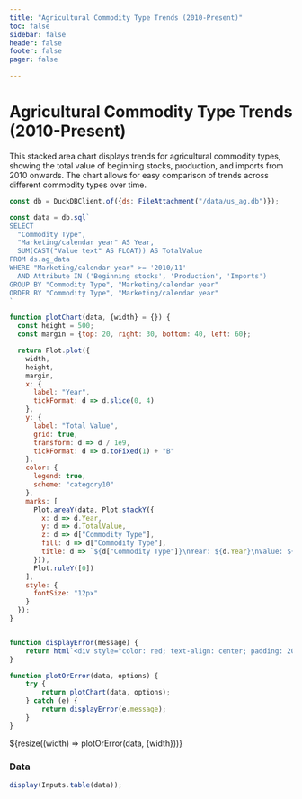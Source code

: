 ```yaml
---
title: "Agricultural Commodity Type Trends (2010-Present)"
toc: false
sidebar: false
header: false
footer: false
pager: false

---
```


# Agricultural Commodity Type Trends (2010-Present)

This stacked area chart displays trends for agricultural commodity types, showing the total value of beginning stocks, production, and imports from 2010 onwards. The chart allows for easy comparison of trends across different commodity types over time.


```js
const db = DuckDBClient.of({ds: FileAttachment("/data/us_ag.db")});
```

```js
const data = db.sql`
SELECT 
  "Commodity Type",
  "Marketing/calendar year" AS Year,
  SUM(CAST("Value text" AS FLOAT)) AS TotalValue
FROM ds.ag_data
WHERE "Marketing/calendar year" >= '2010/11'
  AND Attribute IN ('Beginning stocks', 'Production', 'Imports')
GROUP BY "Commodity Type", "Marketing/calendar year"
ORDER BY "Commodity Type", "Marketing/calendar year"
`
```


```js
function plotChart(data, {width} = {}) {
  const height = 500;
  const margin = {top: 20, right: 30, bottom: 40, left: 60};

  return Plot.plot({
    width,
    height,
    margin,
    x: {
      label: "Year",
      tickFormat: d => d.slice(0, 4)
    },
    y: {
      label: "Total Value",
      grid: true,
      transform: d => d / 1e9,
      tickFormat: d => d.toFixed(1) + "B"
    },
    color: {
      legend: true,
      scheme: "category10"
    },
    marks: [
      Plot.areaY(data, Plot.stackY({
        x: d => d.Year,
        y: d => d.TotalValue,
        z: d => d["Commodity Type"],
        fill: d => d["Commodity Type"],
        title: d => `${d["Commodity Type"]}\nYear: ${d.Year}\nValue: ${d.TotalValue.toLocaleString()}`
      })),
      Plot.ruleY([0])
    ],
    style: {
      fontSize: "12px"
    }
  });
}


function displayError(message) {
    return html`<div style="color: red; text-align: center; padding: 20px;">Error: ${message}</div>`;
}

function plotOrError(data, options) {
    try {
        return plotChart(data, options);
    } catch (e) {
        return displayError(e.message);
    }
}
```


<div class="grid grid-cols-1">
    <div class="card">
        ${resize((width) => plotOrError(data, {width}))}
    </div>
</div>

### Data

```js
display(Inputs.table(data));
```